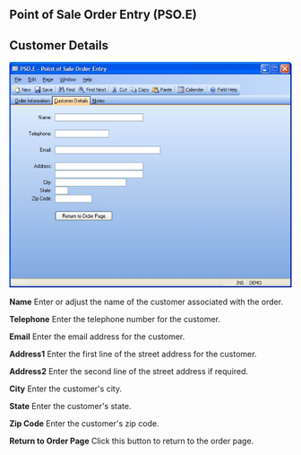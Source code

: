 ##  Point of Sale Order Entry (PSO.E)

<PageHeader />

##  Customer Details

![](./PSO-E-2.jpg)

**Name** Enter or adjust the name of the customer associated with the order.  
  
**Telephone** Enter the telephone number for the customer.  
  
**Email** Enter the email address for the customer.  
  
**Address1** Enter the first line of the street address for the customer.  
  
**Address2** Enter the second line of the street address if required.  
  
**City** Enter the customer's city.  
  
**State** Enter the customer's state.  
  
**Zip Code** Enter the customer's zip code.  
  
**Return to Order Page** Click this button to return to the order page.  
  
  
<badge text= "Version 8.10.57" vertical="middle" />

<PageFooter />